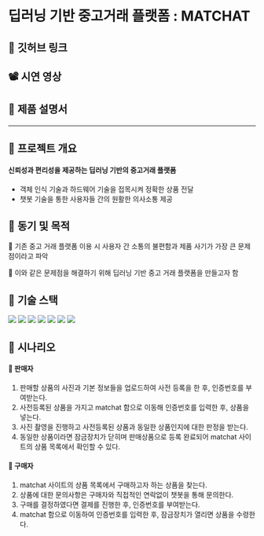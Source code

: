 # 딥러닝 기반 중고거래 플랫폼 : MATCHAT
## 🔗 깃허브 링크
####

## 📽 시연 영상
####

## 🧾 제품 설명서
####

___

## 📌 프로젝트 개요
#### 신뢰성과 편리성을 제공하는 딥러닝 기반의 중고거래 플랫폼 
- 객체 인식 기술과 하드웨어 기술을 접목시켜 정확한 상품 전달   
- 챗봇 기술을 통한 사용자들 간의 원활한 의사소통 제공   

## 📌 동기 및 목적
🙁 기존 중고 거래 플랫폼 이용 시 사용자 간 소통의 불편함과 제품 사기가 가장 큰 문제점이라고 파악 
   
🙂 이와 같은 문제점을 해결하기 위해 딥러닝 기반 중고 거래 플랫폼을 만들고자 함

## 📌 기술 스택
<img src="https://img.shields.io/badge/-Python-000000?style=flat&logo=Python"/> <img src="https://img.shields.io/badge/-NGINX-009639?style=flat&logo=NGINX"/> <img src="https://img.shields.io/badge/-MySQL-E8E8E8?style=flat&logo=MySQL"/> <img src="https://img.shields.io/badge/-Amazon AWS-FF9900?style=flat&logo=Amazon AWS"/> <img src="https://img.shields.io/badge/-Raspberry Pi-A22846?style=flat&logo=Raspberry Pi"/> <img src="https://img.shields.io/badge/-Dialogflow-4285F4?style=flat&logo=Dialogflow"/> <img src="https://img.shields.io/badge/-Kakao-2C2255?style=flat&logo=Kakao"/>

## 📌 시나리오
#### 🎁 판매자
1. 판매할 상품의 사진과 기본 정보들을 업로드하여 사전 등록을 한 후, 인증번호를 부여받는다.
2. 사전등록된 상품을 가지고 matchat 함으로 이동해 인증번호를 입력한 후, 상품을 넣는다.
3. 사진 촬영을 진행하고 사전등록된 상품과 동일한 상품인지에 대한 판정을 받는다.
4. 동일한 상품이라면 잠금장치가 닫히며 판매상품으로 등록 완료되어 matchat 사이트의 상품 목록에서 확인할 수 있다.   
   
#### 🎁 구매자
1. matchat 사이트의 상품 목록에서 구매하고자 하는 상품을 찾는다.
2. 상품에 대한 문의사항은 구매자와 직접적인 연락없이 챗봇을 통해 문의한다.
3. 구매를 결정하였다면 결제를 진행한 후, 인증번호를 부여받는다.
4. matchat 함으로 이동하여 인증번호를 입력한 후, 잠금장치가 열리면 상품을 수령한다.

